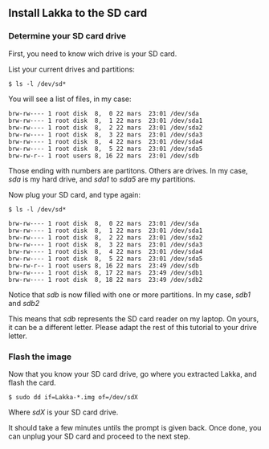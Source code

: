 ## Install Lakka to the SD card

### Determine your SD card drive

First, you need to know wich drive is your SD card.

List your current drives and partitions:

    $ ls -l /dev/sd*

You will see a list of files, in my case:

    brw-rw---- 1 root disk  8,  0 22 mars  23:01 /dev/sda
    brw-rw---- 1 root disk  8,  1 22 mars  23:01 /dev/sda1
    brw-rw---- 1 root disk  8,  2 22 mars  23:01 /dev/sda2
    brw-rw---- 1 root disk  8,  3 22 mars  23:01 /dev/sda3
    brw-rw---- 1 root disk  8,  4 22 mars  23:01 /dev/sda4
    brw-rw---- 1 root disk  8,  5 22 mars  23:01 /dev/sda5
    brw-rw-r-- 1 root users 8, 16 22 mars  23:01 /dev/sdb

Those ending with numbers are partitons. Others are drives. In my case, _sda_ is my hard drive, and _sda1_ to _sda5_ are my partitions.

Now plug your SD card, and type again:

    $ ls -l /dev/sd*

    brw-rw---- 1 root disk  8,  0 22 mars  23:01 /dev/sda
    brw-rw---- 1 root disk  8,  1 22 mars  23:01 /dev/sda1
    brw-rw---- 1 root disk  8,  2 22 mars  23:01 /dev/sda2
    brw-rw---- 1 root disk  8,  3 22 mars  23:01 /dev/sda3
    brw-rw---- 1 root disk  8,  4 22 mars  23:01 /dev/sda4
    brw-rw---- 1 root disk  8,  5 22 mars  23:01 /dev/sda5
    brw-rw-r-- 1 root users 8, 16 22 mars  23:49 /dev/sdb
    brw-rw---- 1 root disk  8, 17 22 mars  23:49 /dev/sdb1
    brw-rw---- 1 root disk  8, 18 22 mars  23:49 /dev/sdb2

Notice that _sdb_ is now filled with one or more partitions. In my case, _sdb1_ and _sdb2_

This means that _sdb_ represents the SD card reader on my laptop. On yours, it can be a different letter. Please adapt the rest of this tutorial to your drive letter.

### Flash the image

Now that you know your SD card drive, go where you extracted Lakka, and flash the card.

    $ sudo dd if=Lakka-*.img of=/dev/sdX

Where _sdX_ is your SD card drive.

It should take a few minutes untils the prompt is given back. Once done, you can unplug your SD card and proceed to the next step.
